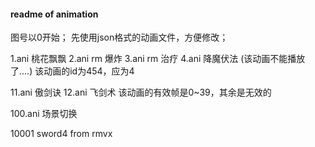 ﻿#### readme of animation

图号以0开始；
先使用json格式的动画文件，方便修改；

1.ani 桃花飘飘
2.ani rm 爆炸
3.ani rm 治疗
4.ani 降魔伏法 (该动画不能播放了....) 该动画的id为454，应为4


11.ani 傲剑诀
12.ani 飞剑术  该动画的有效帧是0~39，其余是无效的


100.ani 场景切换

10001 sword4 from rmvx